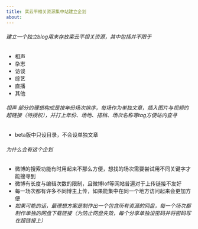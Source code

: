 ```yaml
---
title: 栾云平相关资源集中站建立企划
about:
---
```

###### 建立一个独立blog用来存放栾云平相关资源，其中包括并不限于
 + 相声
 + 杂志
 + 访谈
 + 综艺
 + 直播
 + 其他
 
###### 相声 部分的理想构成是按年份场次排序，每场作为单独文章，插入图片与视频的超链接（待授权），并打上年份、场地、搭档、场次名称等tag方便站内查寻
 + beta版中只设目录，不会设单独文章

###### 为什么会有这个企划
 + 微博的搜索功能有时用起来不那么方便，想找的场次需要尝试用不同关键字才能搜寻到
 + 微博有长度与编辑次数的限制，且微博lof等网站普遍对于上传链接不友好
 + 每一场次都有许多不同博主上传，如果能集中在同一个地方访问起来会更加方便
 +  *如果可能的话，最理想方案是制作出一个包含所有资源的网盘，每一个场次都制作单独的网盘下载链接（为防止网盘失效，每个分享单独设密码并将密码写在超链接上）*
